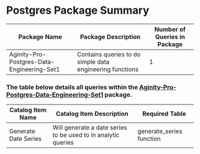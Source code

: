 # Postgres Package Summary

|Package Name| Package Description| Number of Queries in Package|
|------------|--------------------|-----------------------------|
|Aginity-Pro-Postgres-Data-Engineering-Set1 |Contains queries to do simple data engineering functions  | 1  |




### The table below details all queries within the [Aginity-Pro-Postgres-Data-Engineering-Set1](https://github.com/aginity/Postgres/blob/master/Data%20Engineering/Aginity-Pro-Postgres-Data-Engineering-Set1.aginitypkg) package.

|Catalog Item Name               |Catalog Item Description            | Required Table     |
|--------------------------|------------------------------------|--------------------|
|Generate Date Series   | Will generate a date series to be used to in analytic queries   | generate_series function   |
